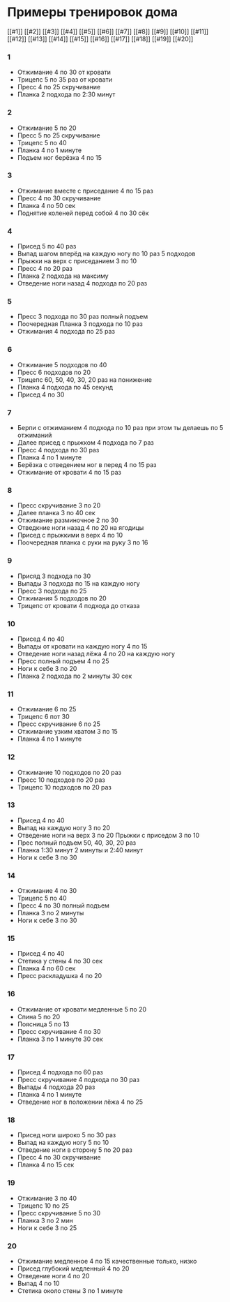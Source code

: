 # Примеры тренировок дома

[[#1]] [[#2]] [[#3]] [[#4]] [[#5]] [[#6]] [[#7]] [[#8]] [[#9]] [[#10]] [[#11]] [[#12]] [[#13]] [[#14]] [[#15]] [[#16]] [[#17]] [[#18]] [[#19]] [[#20]]

### 1

- Отжимание 4 по 30 от кровати  
- Трицепс 5 по 35 раз от кровати  
- Пресс 4 по 25 скручивание
- Планка 2 подхода по 2:30 минут

### 2

- Отжимание 5 по 20
- Пресс 5 по 25 скручивание 
- Трицепс 5 по 40
- Планка 4 по 1 минуте 
- Подъем ног берёзка 4 по 15

### 3

- Отжимание вместе с приседание 4 по 15 раз
- Пресс 4 по 30 скручивание
- Планка 4 по 50 сек
- Поднятие коленей перед собой 4 по 30 сёк

### 4

- Присед 5 по 40 раз
- Выпад шагом вперёд на каждую ногу по 10 раз 5 подходов
- Прыжки на верх с приседанием 3 по 10
- Пресс 4 по 20 раз
- Планка 2 подхода на максиму
- Отведение ноги назад 4 подхода по 20 раз

### 5

- Пресс 3 подхода по 30 раз полный подъем
- Поочередная Планка 3 подхода по 10 раз
- Отжимания 4 подхода по 25 раз

### 6

- Отжимание 5 подходов по 40
- Пресс 6 подходов по 20
- Трицепс 60, 50, 40, 30, 20 раз на понижение
- Планка 4 подхода по 45 секунд
- Присед 4 по 30

### 7

- Берпи с отжиманием 4 подхода по 10 раз при этом ты делаешь по 5 отжиманий 
- Далее присед с прыжком 4 подхода по 7 раз 
- Пресс 4 подхода по 30 раз 
- Планка 4 по 1 минуте 
- Берёзка с отведением ног в перед 4 по 15 раз 
- Отжимание от кровати 4 по 15 раз

### 8

- Пресс скручивание 3 по 20
- Далее планка 3 по 40 сек
- Отжимание разминочное 2 по 30
- Отведкние ноги назад 4 по 20 на ягодицы
- Присед с прыжкими в верх 4 по 10
- Поочередная планка с руки на руку 3 по 16

### 9

- Присяд 3 подхода по 30
- Выпады 3 подхода по 15 на каждую ногу
- Пресс 3 подхода по 25
- Отжимания 5 подходов по 20
- Трицепс от кровати 4 подхода до отказа

### 10

- Присед 4 по 40
- Выпады от кровати на каждую ногу 4 по 15
- Отведение ноги назад лёжа 4 по 20 на каждую ногу
- Пресс полный подъем 4 по 25
- Ноги к себе 3 по 20
- Планка 2 подхода по 2 минуты 30 сек

### 11

- Отжимание 6 по 25
- Трицепс 6 пот 30
- Пресс скручивание 6 по 25
- Отжимание узким хватом 3 по 15
- Планка 4 по 1 минуте

### 12

- Отжимание 10 подходов по 20 раз
- Пресс 10 подходов по 20 раз
- Трицепс 10 подходов по 20 раз

### 13

- Присед 4 по 40
- Выпад на каждую ногу 3 по 20
- Отведение ноги на верх 3 по 20
Прыжки с приседом 3 по 10
- Прес полный подъем 50, 40, 30, 20 раз
- Планка 1:30 минут 2 минуты и 2:40 минут
- Ноги к себе 3 по 30

### 14

- Отжимание 4 по 30
- Трицепс 5 по 40
- Пресс 4 по 30 полный подъем
- Планка 3 по 2 минуты
- Ноги к себе 3 по 30

### 15

- Присед 4 по 40
- Стетика у стены 4 по 30 сек
- Планка 4 по 60 сек
- Пресс раскладушка 4 по 20

### 16

- Отжимание от кровати медленные 5 по 20
- Спина 5 по 20
- Поясница 5 по 13
- Пресс скручивание 4 по 30
- Планка 3 по 1 минуте 30 сек

### 17

- Присед 4 подхода по 60 раз
- Пресс скручивание 4 подхода по 30 раз
- Выпады 4 подхода 20 раз
- Планка 4 по 1 минуте
- Отведение ног в положении лёжа 4 по 25

### 18

- Присед ноги широко 5 по 30 раз
- Выпад на каждую ногу 5 по 10
- Отведение ноги в сторону 5 по 20 раз
- Пресс 4 по 30 скручивание
- Планка 4 по 15 сек

### 19

- Отжимание 3 по 40
- Трицепс 10 по 25
- Пресс скручивание 5 по 30
- Планка 3 по 2 мин
- Ноги к себе 3 по 25

### 20

- Отжимание медленное 4 по 15 качественные только, низко
- Присед глубокий медленный 4 по 20
- Отведение ноги 4 по 20
- Выпад 4 по 10
- Стетика около стены 3 по 1 минуте